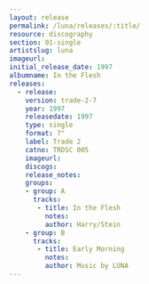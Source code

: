 ```yaml
---
layout: release
permalink: /luna/releases/:title/
resource: discography
section: 01-single
artistslug: luna
imageurl: 
initial_release_date: 1997
albumname: In the Flesh
releases:
  - release: 
    version: trade-2-7
    year: 1997
    releasedate: 1997
    type: single
    format: 7"
    label: Trade 2
    catno: TRDSC 005
    imageurl: 
    discogs: 
    release_notes: 
    groups:
    - group: A
      tracks:
       - title: In the Flesh
         notes: 
         author: Harry/Stein
    - group: B
      tracks:
       - title: Early Morning
         notes: 
         author: Music by LUNA
---
```

